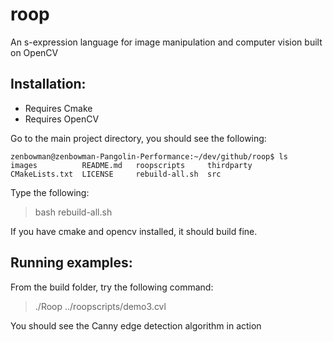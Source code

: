 roop
====

An s-expression language for image manipulation and computer vision built on OpenCV

Installation:
-------------
 - Requires Cmake
 - Requires OpenCV

Go to the main project directory, you should see the following:
  
	zenbowman@zenbowman-Pangolin-Performance:~/dev/github/roop$ ls	
	images          README.md   roopscripts     thirdparty
	CMakeLists.txt  LICENSE     rebuild-all.sh  src

Type the following:
>  bash rebuild-all.sh
  
If you have cmake and opencv installed, it should build fine.

Running examples:
-----------------
  From the build folder, try the following command:

> ./Roop ../roopscripts/demo3.cvl
    
  You should see the Canny edge detection algorithm in action


